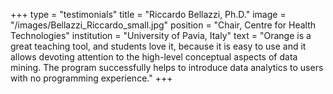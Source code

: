 +++
type = "testimonials"
title = "Riccardo Bellazzi, Ph.D."
image = "/images/Bellazzi_Riccardo_small.jpg"
position = "Chair, Centre for Health Technologies"
institution = "University of Pavia, Italy"
text = "Orange is a great teaching tool, and students love it, because it is easy to use and it allows devoting attention to the high-level conceptual aspects of data mining. The program successfully helps to introduce data analytics to users with no programming experience."
+++